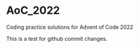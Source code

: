 # AoC_2022
Coding practice solutions for Advent of Code 2022

This is a test for github commit changes.
